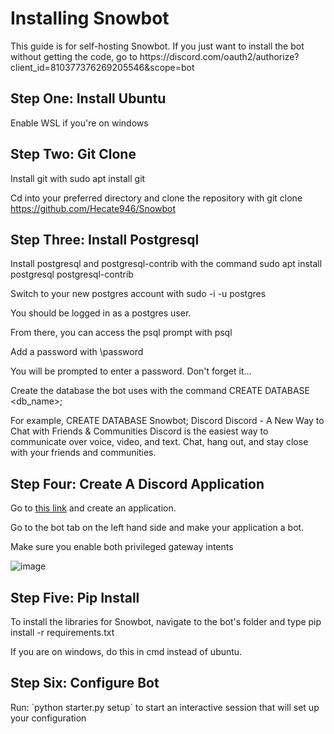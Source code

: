 <h1>Installing Snowbot</h1>
This guide is for self-hosting Snowbot. If you just want to install the bot without getting the code, go to https://discord.com/oauth2/authorize?client_id=810377376269205546&scope=bot

<h2>Step One: Install Ubuntu</h2>

Enable WSL if you're on windows

<h2>Step Two: Git Clone</h2>

Install git with 
sudo apt install git


Cd into your preferred directory and clone the repository with 
git clone https://github.com/Hecate946/Snowbot


<h2>Step Three: Install Postgresql</h2>

Install postgresql and postgresql-contrib with the command 
sudo apt install postgresql postgresql-contrib


Switch to your new postgres account with 
sudo -i -u postgres


You should be logged in as a postgres user.

From there, you can access the psql prompt with 
psql


Add a password with 
\password


You will be prompted to enter a password. Don't forget it...

Create the database the bot uses with the command 
CREATE DATABASE <db_name>;


For example, 
CREATE DATABASE Snowbot;
Discord
Discord - A New Way to Chat with Friends & Communities
Discord is the easiest way to communicate over voice, video, and text. Chat, hang out, and stay close with your friends and communities.

<h2>Step Four: Create A Discord Application</h2>

Go to [this link](https://discord.com/developers/applications) and create an application.

Go to the bot tab on the left hand side and make your application a bot.

Make sure you enable both privileged gateway intents

![image](https://user-images.githubusercontent.com/83441732/116746625-c5166800-a9ca-11eb-9a4d-64468fb3179c.png)

<h2>Step Five: Pip Install</h2>

To install the libraries for Snowbot, navigate to the bot's folder and type 
pip install -r requirements.txt

If you are on windows, do this in cmd instead of ubuntu.

<h2>Step Six: Configure Bot</h2>
Run: `python starter.py setup` to start an interactive session that will set up your configuration
